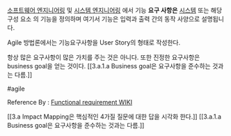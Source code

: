 
[소프트웨어 엔지니어링](https://en.wikipedia.org/wiki/Software_engineering "소프트웨어 공학") 및 [시스템 엔지니어링](https://en.wikipedia.org/wiki/Systems_engineering "시스템 엔지니어링") 에서 기능 **요구 사항은** [시스템](https://en.wikipedia.org/wiki/System "체계") 또는 해당 구성 요소 의 기능을 정의하며 여기서 기능은 입력과 출력 간의 동작 사양으로 설명됩니다.

Agile 방법론에서는 기능요구사항을 User Story의 형태로 작성한다. 

항상 많은 요구사항이 많은 가치를 주는 것은 아니다. 또한 진정한 요구사항은 business goal을 얻는 것이다. [[3.a.1.a Business goal은 요구사항을 준수하는 것과는 다름.]]

#agile

Reference By : [Functional requirement WIKI](https://en.wikipedia.org/wiki/Functional_requirement)



[[3.a Impact Mapping은 핵심적인 4가질 질문에 대한 답을 시각화 한다.]]
[[3.a.1.a Business goal은 요구사항을 준수하는 것과는 다름.]]
